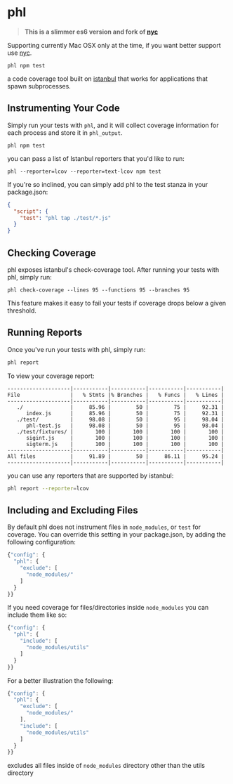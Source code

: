 # phl

> **This is a slimmer es6 version and fork of [nyc](https://github.com/bcoe/nyc)**

Supporting currently Mac OSX only at the time, if you want better support use [nyc](https://github.com/bcoe/nyc).


```shell
phl npm test
```

a code coverage tool built on [istanbul](https://www.npmjs.com/package/istanbul)
that works for applications that spawn subprocesses.

## Instrumenting Your Code

Simply run your tests with `phl`, and it will collect coverage information for
each process and store it in `phl_output`.

```shell
phl npm test
```

you can pass a list of Istanbul reporters that you'd like to run:

```shell
phl --reporter=lcov --reporter=text-lcov npm test
```

If you're so inclined, you can simply add phl to the test stanza in your package.json:

```json
{
  "script": {
    "test": "phl tap ./test/*.js"
  }
}
```

## Checking Coverage

phl exposes istanbul's check-coverage tool. After running your tests with phl,
simply run:

```shell
phl check-coverage --lines 95 --functions 95 --branches 95
```

This feature makes it easy to fail your tests if coverage drops below a given threshold.

## Running Reports

Once you've run your tests with phl, simply run:

```bash
phl report
```

To view your coverage report:

```shell
--------------------|-----------|-----------|-----------|-----------|
File                |   % Stmts |% Branches |   % Funcs |   % Lines |
--------------------|-----------|-----------|-----------|-----------|
   ./               |     85.96 |        50 |        75 |     92.31 |
      index.js      |     85.96 |        50 |        75 |     92.31 |
   ./test/          |     98.08 |        50 |        95 |     98.04 |
      phl-test.js   |     98.08 |        50 |        95 |     98.04 |
   ./test/fixtures/ |       100 |       100 |       100 |       100 |
      sigint.js     |       100 |       100 |       100 |       100 |
      sigterm.js    |       100 |       100 |       100 |       100 |
--------------------|-----------|-----------|-----------|-----------|
All files           |     91.89 |        50 |     86.11 |     95.24 |
--------------------|-----------|-----------|-----------|-----------|
```

you can use any reporters that are supported by istanbul:

```bash
phl report --reporter=lcov
```

## Including and Excluding Files

By default phl does not instrument files in `node_modules`, or `test`
for coverage. You can override this setting in your package.json, by
adding the following configuration:

```js
{"config": {
  "phl": {
    "exclude": [
      "node_modules/"
    ]
  }
}}
```

If you need coverage for files/directories inside `node_modules`  you can include them
like so:

```js
{"config": {
  "phl": {
    "include": [
      "node_modules/utils"
    ]
  }
}}
```

For a better illustration the following:

```js
{"config": {
  "phl": {
    "exclude": [
      "node_modules/"
    ],
    "include": [
      "node_modules/utils"
    ]
  }
}}
```

excludes all files inside of `node_modules` directory other than the utils directory

